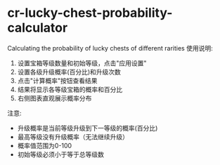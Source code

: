# cr-lucky-chest-probability-calculator
Calculating the probability of lucky chests of different rarities
使用说明:
1. 设置宝箱等级数量和初始等级，点击"应用设置"
2. 设置各级升级概率(百分比)和升级次数
3. 点击"计算概率"按钮查看结果
4. 结果将显示各等级宝箱的概率和百分比
5. 右侧图表直观展示概率分布

注意:
- 升级概率是当前等级升级到下一等级的概率(百分比)
- 最高等级没有升级概率（无法继续升级）
- 概率值范围为0-100
- 初始等级必须小于等于总等级数
